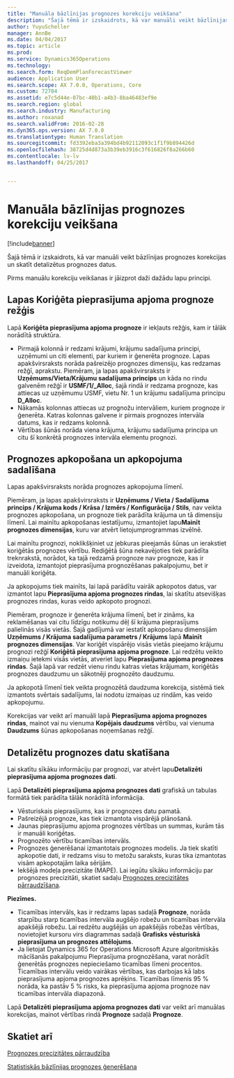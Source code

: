 ```yaml
---
title: "Manuāla bāzlīnijas prognozes korekciju veikšana"
description: "Šajā tēmā ir izskaidrots, kā var manuāli veikt bāzlīnijas prognozes korekcijas un skatīt detalizētus prognozes datus."
author: YuyuScheller
manager: AnnBe
ms.date: 04/04/2017
ms.topic: article
ms.prod: 
ms.service: Dynamics365Operations
ms.technology: 
ms.search.form: ReqDemPlanForecastViewer
audience: Application User
ms.search.scope: AX 7.0.0, Operations, Core
ms.custom: 72704
ms.assetid: e7c5d44e-07bc-40b1-a4b3-8ba46483ef9e
ms.search.region: global
ms.search.industry: Manufacturing
ms.author: roxanad
ms.search.validFrom: 2016-02-28
ms.dyn365.ops.version: AX 7.0.0
ms.translationtype: Human Translation
ms.sourcegitcommit: fd3392eba3a394bd4b92112093c1f1f9b894426d
ms.openlocfilehash: 38725d4d873a3b39eb3916c3f616826f8a266b60
ms.contentlocale: lv-lv
ms.lasthandoff: 04/25/2017


---
```


# <a name="make-manual-adjustments-to-the-baseline-forecast"></a>Manuāla bāzlīnijas prognozes korekciju veikšana

[!include[banner](../includes/banner.md)]


Šajā tēmā ir izskaidrots, kā var manuāli veikt bāzlīnijas prognozes korekcijas un skatīt detalizētus prognozes datus. 

Pirms manuālu korekciju veikšanas ir jāizprot daži dažādu lapu principi.

## <a name="grid-on-the-adjusted-demand-forecast-page"></a>Lapas Koriģēta pieprasījuma apjoma prognoze režģis
Lapā **Koriģēta pieprasījuma apjoma prognoze** ir iekļauts režģis, kam ir tālāk norādītā struktūra.

-   Pirmajā kolonnā ir redzami krājumi, krājumu sadalījuma principi, uzņēmumi un citi elementi, par kuriem ir ģenerēta prognoze. Lapas apakšvirsraksts norāda pašreizējo prognozes dimensiju, kas redzamas režģī, aprakstu. Piemēram, ja lapas apakšvirsraksts ir **Uzņēmums/Vieta/Krājumu sadalījuma princips** un kāda no rindu galvenēm režģī ir **USMF/1/\_Alloc**, šajā rindā ir redzama prognoze, kas attiecas uz uzņēmumu USMF, vietu Nr. 1 un krājumu sadalījuma principu **D\_Alloc**.
-   Nākamās kolonnas attiecas uz prognožu intervāliem, kuriem prognoze ir ģenerēta. Katras kolonnas galvene ir pirmais prognozes intervāla datums, kas ir redzams kolonnā.
-   Vērtības šūnās norāda viena krājuma, krājumu sadalījuma principa un citu šī konkrētā prognozes intervāla elementu prognozi.

## <a name="forecast-aggregation-and-deaggregation"></a>Prognozes apkopošana un apkopojuma sadalīšana
Lapas apakšvirsraksts norāda prognozes apkopojuma līmenī. 

Piemēram, ja lapas apakšvirsraksts ir **Uzņēmums / Vieta / Sadalījuma princips / Krājuma kods / Krāsa / Izmērs / Konfigurācija / Stils**, nav veikta prognozes apkopošana, un prognoze tiek parādīta krājuma un tā dimensiju līmenī. Lai mainītu apkopošanas iestatījumu, izmantojiet lapu**Mainīt prognozes dimensijas**, kuru var atvērt lietojumprogrammas izvēlnē. 

Lai mainītu prognozi, noklikšķiniet uz jebkuras pieejamās šūnas un ierakstiet koriģētās prognozes vērtību. Rediģētā šūna nekavējoties tiek parādīta treknrakstā, norādot, ka tajā redzamā prognoze nav prognoze, kas ir izveidota, izmantojot pieprasījuma prognozēšanas pakalpojumu, bet ir manuāli koriģēta. 

Ja apkopojums tiek mainīts, lai lapā parādītu vairāk apkopotos datus, var izmantot lapu **Pieprasījuma apjoma prognozes rindas**, lai skatītu atsevišķas prognozes rindas, kuras veido apkopoto prognozi. 

Piemēram, prognoze ir ģenerēta krājuma līmenī, bet ir zināms, ka reklamēšanas vai citu līdzīgu notikumu dēļ šī krājuma pieprasījums palielinās visās vietās. Šajā gadījumā var iestatīt apkopošanu dimensijām **Uzņēmums / Krājuma sadalījuma parametrs / Krājums** lapā **Mainīt prognozes dimensijas**. Var koriģēt vispārējo visās vietās pieejamo krājumu prognozi režģī **Koriģētā pieprasījuma apjoma prognoze**. Lai redzētu veikto izmaiņu ietekmi visās vietās, atveriet lapu **Pieprasījuma apjoma prognozes rindas**. Šajā lapā var redzēt vienu rindu katras vietas krājumam, koriģētās prognozes daudzumu un sākotnēji prognozēto daudzumu. 

Ja apkopotā līmenī tiek veikta prognozētā daudzuma korekcija, sistēmā tiek izmantots svērtais sadalījums, lai nodotu izmaiņas uz rindām, kas veido apkopojumu. 

Korekcijas var veikt arī manuāli lapā **Pieprasījuma apjoma prognozes rindas**, mainot vai nu vienuma **Kopējais daudzums** vērtību, vai vienuma **Daudzums** šūnas apkopošanas noņemšanas režģī.

## <a name="viewing-details-of-the-forecast"></a>Detalizētu prognozes datu skatīšana
Lai skatītu sīkāku informāciju par prognozi, var atvērt lapu**Detalizēti pieprasījuma apjoma prognozes dati**. 

Lapā **Detalizēti pieprasījuma apjoma prognozes dati** grafiskā un tabulas formātā tiek parādīta tālāk norādītā informācija.

-   Vēsturiskais pieprasījums, kas ir prognozes datu pamatā.
-   Pašreizējā prognoze, kas tiek izmantota vispārējā plānošanā.
-   Jaunas pieprasījumu apjoma prognozes vērtības un summas, kurām tās ir manuāli koriģētas.
-   Prognozēto vērtību ticamības intervāls.
-   Prognozes ģenerēšanai izmantotais prognozes modelis. Ja tiek skatīti apkopotie dati, ir redzams visu to metožu saraksts, kuras tika izmantotas visām apkopotajām laika sērijām.
-   Iekšējā modeļa precizitāte (MAPE). Lai iegūtu sīkāku informāciju par prognozes precizitāti, skatiet sadaļu [Prognozes precizitātes pārraudzīšana](monitor-forecast-accuracy.md).

**Piezīmes.**

-   Ticamības intervāls, kas ir redzams lapas sadaļā **Prognoze**, norāda starpību starp ticamības intervāla augšējo robežu un ticamības intervāla apakšējā robežu. Lai redzētu augšējās un apakšējās robežas vērtības, novietojiet kursoru virs diagrammas sadaļā **Grafisks vēsturiskā pieprasījuma un prognozes attēlojums**.
-   Ja lietojat Dynamics 365 for Operations Microsoft Azure algoritmiskās mācīšanās pakalpojumu Pieprasījuma prognozēšana, varat norādīt ģenerētās prognozes nepieciešamo ticamības līmeni procentos. Ticamības intervālu veido vairākas vērtības, kas darbojas kā labs pieprasījuma apjoma prognozes aprēķins. Ticamības līmenis 95 % norāda, ka pastāv 5 % risks, ka pieprasījuma apjoma prognoze nav ticamības intervāla diapazonā.

Lapā **Detalizēti pieprasījuma apjoma prognozes dati** var veikt arī manuālas korekcijas, mainot vērtības rindā **Prognoze** sadaļā **Prognoze**.

<a name="see-also"></a>Skatiet arī
--------

[Prognozes precizitātes pārraudzība](monitor-forecast-accuracy.md)

[Statistiskās bāzlīnijas prognozes ģenerēšana](generate-statistical-baseline-forecast.md)




